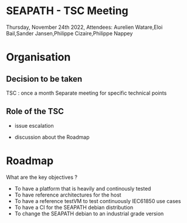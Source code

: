 # SEAPATH -  TSC Meeting

Thursday, November 24th  2022,
Attendees:  Aurelien Watare,Eloi Bail,Sander Jansen,Philippe Cizaire,Philippe Nappey

# Organisation

## Decision to be taken 

TSC : once a month
Separate meeting for specific technical points 


## Role of the TSC


* issue escalation

* discussion about the Roadmap

# Roadmap 

What are the key objectives ?

* To have a platform that is heavily and continously tested 
* To have reference architectures for the host
* To have a reference testVM to test continuously IEC61850 use cases
* To have a CI for the SEAPATH debian distribution
* To change the SEAPATH debian to an industrial grade version




